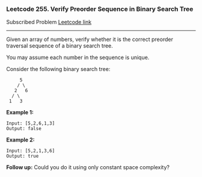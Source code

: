 ### Leetcode 255. Verify Preorder Sequence in Binary Search Tree
Subscribed Problem
[Leetcode link](https://leetcode.com/problems/verify-preorder-sequence-in-binary-search-tree/)

---

Given an array of numbers, verify whether it is the correct preorder traversal sequence of a binary search tree.

You may assume each number in the sequence is unique.

Consider the following binary search tree: 
```
     5
    / \
   2   6
  / \
 1   3
```
<strong>Example 1:</strong>
```
Input: [5,2,6,1,3]
Output: false
```
<strong>Example 2:</strong>
```
Input: [5,2,1,3,6]
Output: true
```
<strong>Follow up:</strong>
Could you do it using only constant space complexity?
